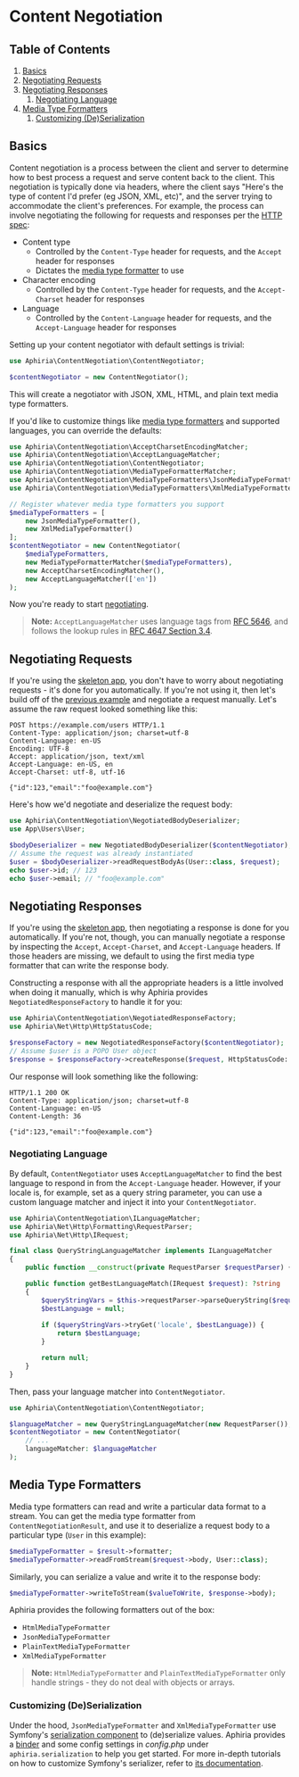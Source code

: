 <h1 id="doc-title">Content Negotiation</h1>

<nav class="toc-nav">

<div class="toc-nav-contents">

<h2 id="table-of-contents">Table of Contents</h2>

<ol>
<li><a href="#basics">Basics</a></li>
<li><a href="#negotiating-requests">Negotiating Requests</a></li>
<li><a href="#negotiating-responses">Negotiating Responses</a><ol>
<li><a href="#negotiating-language">Negotiating Language</a></li>
</ol>
</li>
<li><a href="#media-type-formatters">Media Type Formatters</a><ol>
<li><a href="#customizing-deserialization">Customizing (De)Serialization</a></li>
</ol>
</li>
</ol>

</div>

</nav>

<h2 id="basics">Basics</h2>

Content negotiation is a process between the client and server to determine how to best process a request and serve content back to the client.  This negotiation is typically done via headers, where the client says "Here's the type of content I'd prefer (eg JSON, XML, etc)", and the server trying to accommodate the client's preferences.  For example, the process can involve negotiating the following for requests and responses per the <a href="https://www.w3.org/Protocols/rfc2616/rfc2616-sec12.html" target="_blank">HTTP spec</a>:

* Content type
  * Controlled by the `Content-Type` header for requests, and the `Accept` header for responses
  * Dictates the [media type formatter](#media-type-formatters) to use
* Character encoding
  * Controlled by the `Content-Type` header for requests, and the `Accept-Charset` header for responses
* Language
  * Controlled by the `Content-Language` header for requests, and the `Accept-Language` header for responses

Setting up your content negotiator with default settings is trivial:

```php
use Aphiria\ContentNegotiation\ContentNegotiator;

$contentNegotiator = new ContentNegotiator();
```

This will create a negotiator with JSON, XML, HTML, and plain text media type formatters.

If you'd like to customize things like [media type formatters](#media-type-formatters) and supported languages, you can override the defaults:

```php
use Aphiria\ContentNegotiation\AcceptCharsetEncodingMatcher;
use Aphiria\ContentNegotiation\AcceptLanguageMatcher;
use Aphiria\ContentNegotiation\ContentNegotiator;
use Aphiria\ContentNegotiation\MediaTypeFormatterMatcher;
use Aphiria\ContentNegotiation\MediaTypeFormatters\JsonMediaTypeFormatter;
use Aphiria\ContentNegotiation\MediaTypeFormatters\XmlMediaTypeFormatter;

// Register whatever media type formatters you support
$mediaTypeFormatters = [
    new JsonMediaTypeFormatter(),
    new XmlMediaTypeFormatter()
];
$contentNegotiator = new ContentNegotiator(
    $mediaTypeFormatters, 
    new MediaTypeFormatterMatcher($mediaTypeFormatters),
    new AcceptCharsetEncodingMatcher(),
    new AcceptLanguageMatcher(['en'])
);
```

Now you're ready to start [negotiating](#negotiating-requests).

> **Note:** `AcceptLanguageMatcher` uses language tags from <a href="https://tools.ietf.org/html/rfc5646" target="_blank">RFC 5646</a>, and follows the lookup rules in <a href="https://tools.ietf.org/html/rfc4647#section-3.4" target="_blank">RFC 4647 Section 3.4</a>.

<h2 id="negotiating-requests">Negotiating Requests</h2>

If you're using the <a href="https://github.com/aphiria/app/issues" target="_blank">skeleton app</a>, you don't have to worry about negotiating requests - it's done for you automatically.  If you're not using it, then let's build off of the [previous example](#basics) and negotiate a request manually.  Let's assume the raw request looked something like this:

```http
POST https://example.com/users HTTP/1.1
Content-Type: application/json; charset=utf-8
Content-Language: en-US
Encoding: UTF-8
Accept: application/json, text/xml
Accept-Language: en-US, en
Accept-Charset: utf-8, utf-16

{"id":123,"email":"foo@example.com"}
```

Here's how we'd negotiate and deserialize the request body:

```php
use Aphiria\ContentNegotiation\NegotiatedBodyDeserializer;
use App\Users\User;

$bodyDeserializer = new NegotiatedBodyDeserializer($contentNegotiator);
// Assume the request was already instantiated
$user = $bodyDeserializer->readRequestBodyAs(User::class, $request);
echo $user->id; // 123
echo $user->email; // "foo@example.com"
```

<h2 id="negotiating-responses">Negotiating Responses</h2>

If you're using the <a href="https://github.com/aphiria/app/issues" target="_blank">skeleton app</a>, then negotiating a response is done for you automatically.  If you're not, though, you can manually negotiate a response by inspecting the `Accept`, `Accept-Charset`, and `Accept-Language` headers.  If those headers are missing, we default to using the first media type formatter that can write the response body.

Constructing a response with all the appropriate headers is a little involved when doing it manually, which is why Aphiria provides `NegotiatedResponseFactory` to handle it for you:

```php
use Aphiria\ContentNegotiation\NegotiatedResponseFactory;
use Aphiria\Net\Http\HttpStatusCode;

$responseFactory = new NegotiatedResponseFactory($contentNegotiator);
// Assume $user is a POPO User object
$response = $responseFactory->createResponse($request, HttpStatusCode::Ok, rawBody: $user);
```

Our response will look something like the following:

```http
HTTP/1.1 200 OK
Content-Type: application/json; charset=utf-8
Content-Language: en-US
Content-Length: 36

{"id":123,"email":"foo@example.com"}
```

<h3 id="negotiating-language">Negotiating Language</h3>

By default, `ContentNegotiator` uses `AcceptLanguageMatcher` to find the best language to respond in from the `Accept-Language` header.  However, if your locale is, for example, set as a query string parameter, you can use a custom language matcher and inject it into your `ContentNegotiator`.

```php
use Aphiria\ContentNegotiation\ILanguageMatcher;
use Aphiria\Net\Http\Formatting\RequestParser;
use Aphiria\Net\Http\IRequest;

final class QueryStringLanguageMatcher implements ILanguageMatcher
{
    public function __construct(private RequestParser $requestParser) {}

    public function getBestLanguageMatch(IRequest $request): ?string
    {
        $queryStringVars = $this->requestParser->parseQueryString($request);
        $bestLanguage = null;
        
        if ($queryStringVars->tryGet('locale', $bestLanguage)) {
            return $bestLanguage;
        }

        return null;
    }
}
```

Then, pass your language matcher into `ContentNegotiator`.

```php
use Aphiria\ContentNegotiation\ContentNegotiator;

$languageMatcher = new QueryStringLanguageMatcher(new RequestParser());
$contentNegotiator = new ContentNegotiator(
    // ...
    languageMatcher: $languageMatcher
);
```

<h2 id="media-type-formatters">Media Type Formatters</h2>

Media type formatters can read and write a particular data format to a stream.  You can get the media type formatter from `ContentNegotiationResult`, and use it to deserialize a request body to a particular type (`User` in this example):

```php
$mediaTypeFormatter = $result->formatter;
$mediaTypeFormatter->readFromStream($request->body, User::class);
```

Similarly, you can serialize a value and write it to the response body:

```php
$mediaTypeFormatter->writeToStream($valueToWrite, $response->body);
```

Aphiria provides the following formatters out of the box:

* `HtmlMediaTypeFormatter`
* `JsonMediaTypeFormatter`
* `PlainTextMediaTypeFormatter`
* `XmlMediaTypeFormatter`

> **Note:** `HtmlMediaTypeFormatter` and `PlainTextMediaTypeFormatter` only handle strings - they do not deal with objects or arrays.

<h3 id="customizing-deserialization">Customizing (De)Serialization</h3>

Under the hood, `JsonMediaTypeFormatter` and `XmlMediaTypeFormatter` use Symfony's <a href="https://symfony.com/doc/current/components/serializer.html" target="_blank">serialization component</a> to (de)serialize values.  Aphiria provides a <a href="https://github.com/aphiria/aphiria/blob/master/src/Framework/src/Serialization/Binders/SymfonySerializerBinder.php" target="_blank">binder</a> and some config settings in _config.php_ under `aphiria.serialization` to help you get started.  For more in-depth tutorials on how to customize Symfony's serializer, refer to <a href="https://symfony.com/doc/current/components/serializer.html" target="_blank">its documentation</a>.
